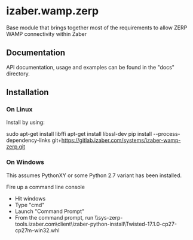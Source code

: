 # izaber.wamp.zerp


Base module that brings together most of the requirements to allow ZERP WAMP
connectivity within Zaber

## Documentation

API documentation, usage and examples can be found in the "docs" directory.

## Installation

### On Linux
Install by using:

sudo apt-get install libffi apt-get install libssl-dev
pip install --process-dependency-links git+https://gitlab.izaber.com/systems/izaber-wamp-zerp.git

### On Windows

This assumes PythonXY or some Python 2.7 variant has been installed.

Fire up a command line console

* Hit windows
* Type "cmd" 
* Launch "Command Prompt"
* From the command prompt, run
	 \\\\sys-zerp-tools.izaber.com\client\izaber-python-install\Twisted-17.1.0-cp27-cp27m-win32.whl
